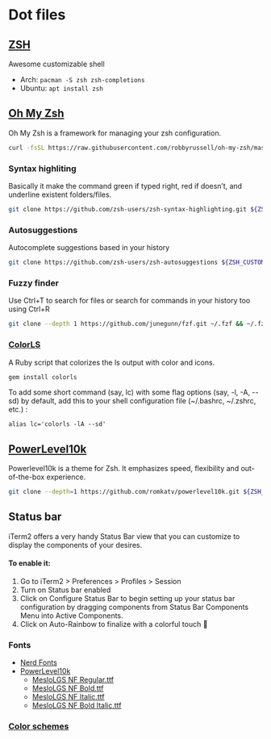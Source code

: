 # Dot files

## [ZSH](http://zsh.org/)
Awesome customizable shell
* Arch: `pacman -S zsh zsh-completions`
* Ubuntu: `apt install zsh`

## [Oh My Zsh](https://ohmyz.sh/)
Oh My Zsh is a framework for managing your zsh configuration.
```bash
curl -fsSL https://raw.githubusercontent.com/robbyrussell/oh-my-zsh/master/tools/install.sh | sh; zsh
```

###  Syntax highliting
Basically it make the command green if typed right, red if doesn’t, and underline existent folders/files.
```bash
git clone https://github.com/zsh-users/zsh-syntax-highlighting.git ${ZSH_CUSTOM:-~/.oh-my-zsh/custom}/plugins/zsh-syntax-highlighting
```

### Autosuggestions
Autocomplete suggestions based in your history
```bash
git clone https://github.com/zsh-users/zsh-autosuggestions ${ZSH_CUSTOM:-~/.oh-my-zsh/custom}/plugins/zsh-autosuggestions
```

### Fuzzy finder
Use Ctrl+T to search for files or search for commands in your history too using Ctrl+R
```bash
git clone --depth 1 https://github.com/junegunn/fzf.git ~/.fzf && ~/.fzf/install
```

### [ColorLS](https://github.com/athityakumar/colorls)
A Ruby script that colorizes the ls output with color and icons.
```bash
gem install colorls
```
To add some short command (say, lc) with some flag options (say, -l, -A, --sd) by default, add this to your shell configuration file (~/.bashrc, ~/.zshrc, etc.) :
```
alias lc='colorls -lA --sd'
```

## [PowerLevel10k](https://github.com/romkatv/powerlevel10k)
Powerlevel10k is a theme for Zsh. It emphasizes speed, flexibility and out-of-the-box experience.
```bash
git clone --depth=1 https://github.com/romkatv/powerlevel10k.git ${ZSH_CUSTOM:-$HOME/.oh-my-zsh/custom}/themes/powerlevel10k
```

## Status bar
iTerm2 offers a very handy Status Bar view that you can customize to display the components of your desires.
#### To enable it:
1. Go to iTerm2 > Preferences > Profiles > Session
1. Turn on Status bar enabled
1. Click on Configure Status Bar to begin setting up your status bar configuration by dragging components from Status Bar Components Menu into Active Components.
1. Click on Auto-Rainbow to finalize with a colorful touch 🌈

### Fonts
* [Nerd Fonts](https://www.nerdfonts.com/)
* [PowerLevel10k](https://github.com/romkatv/powerlevel10k#fonts)
  - [MesloLGS NF Regular.ttf](https://github.com/romkatv/powerlevel10k-media/raw/master/MesloLGS%20NF%20Regular.ttf)
  - [MesloLGS NF Bold.ttf](https://github.com/romkatv/powerlevel10k-media/raw/master/MesloLGS%20NF%20Bold.ttf)
  - [MesloLGS NF Italic.ttf](https://github.com/romkatv/powerlevel10k-media/raw/master/MesloLGS%20NF%20Italic.ttf)
  - [MesloLGS NF Bold Italic.ttf](https://github.com/romkatv/powerlevel10k-media/raw/master/MesloLGS%20NF%20Bold%20Italic.ttf)

### [Color schemes](https://github.com/mbadolato/iTerm2-Color-Schemes)

